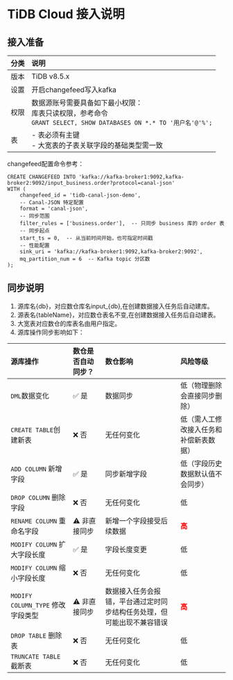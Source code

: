 # TiDB Cloud 接入说明

## 接入准备

| 分类	| 说明																								|
| :---	| :---																								|
| 版本	| TiDB v8.5.x																				|
| 设置	| 开启changefeed写入kafka										|
| 权限	| 数据源账号需要具备如下最小权限：<br>库表只读权限，参考命令<br>```GRANT SELECT, SHOW DATABASES ON *.* TO '用户名'@'%';```	|
| 表	| - 表必须有主键<br>- 大宽表的子表关联字段的基础类型需一致	|

changefeed配置命令参考：
```
CREATE CHANGEFEED INTO 'kafka://kafka-broker1:9092,kafka-broker2:9092/input_business.order?protocol=canal-json'
WITH (
    changefeed_id = 'tidb-canal-json-demo',
    -- Canal-JSON 特定配置
    format = 'canal-json',
    -- 同步范围
    filter_rules = ['business.order'],  -- 只同步 business 库的 order 表
    -- 同步起点
    start_ts = 0,  -- 从当前时间开始，也可指定时间戳
    -- 性能配置
    sink_uri = 'kafka://kafka-broker1:9092,kafka-broker2:9092',
    mq_partition_num = 6  -- Kafka topic 分区数
);
```


## 同步说明
1. 源库名{db}，对应数仓库名input_{db},在创建数据接入任务后自动建库。  
2. 源表名{tableName}，对应数仓表名不变,在创建数据接入任务后自动建表。  
3. 大宽表对应数仓的库表名由用户指定。  
4. 源库操作同步影响如下：  

| 源库操作							| 数仓是否自动同步？	| 数仓影响										| 风险等级							|
| :---								| :---				| :---											| :---								|
| `DML`数据变化						| ✅ 是				| 数据同步										| 低（物理删除会直接同步删除）			|
| `CREATE TABLE`创建新表			| ❌ 否				| 无任何变化										| 低（需人工修改接入任务和补偿新表数据）	|
| `ADD COLUMN` 新增字段				| ✅ 是				| 同步新增字段									| 低（字段历史数据默认值不会同步）		|
| `DROP COLUMN` 删除字段			| ❌ 否				| 无任何变化										| 低									|
| `RENAME COLUMN` 重命名字段			| ⚠️ 非直接同步		| 新增一个字段接受后续数据							| <font color=red>**高**</font>		|
| `MODIFY COLUMN` 扩大字段长度		| ✅ 是				| 字段长度变更									| 低									|
| `MODIFY COLUMN` 缩小字段长度		| ❌ 否				| 无任何变化										| 低									|
| `MODIFY COLUMN_TYPE` 修改字段类型	| ⚠️ 非直接同步		| 数据接入任务会报错，平台通过定时同步结构任务处理，但可能出现不兼容错误	| <font color=red>**高**</font>		|
| `DROP TABLE` 删除表				| ❌ 否				| 无任何变化										| 低									|
| `TRUNCATE TABLE` 截断表			| ❌ 否				| 无任何变化										| 低									|



